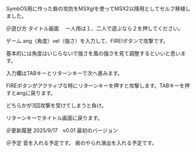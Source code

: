 SymbOS用に作った砦の攻防をMSXglを使ってMSX2以降用としてセルフ移植しました。

＠遊び方
タイトル画面　
一人用は１、二人で遊ぶなら２を押してください。

ゲーム
ang（角度）vel（強さ）を入力して、FIRE!ボタンで攻撃です。

基本的には角度はいじらないで強さを風の強さを見て調整するといいと思います。

入力欄はTABキーとリターンキーで次へ進みます。

FIREボタンがアクティブな時にリターンキーを押すと攻撃します。TABキーを押すとangに戻ります。

どちらかが3回攻撃を受けてしまうと負け。

リターンキーでタイトル画面に戻ります。

＠更新履歴
2025/9/17　v0.01 最初のバージョン


＠予定
音を入れる予定です。
砦のやられ演出を入れる予定です。
